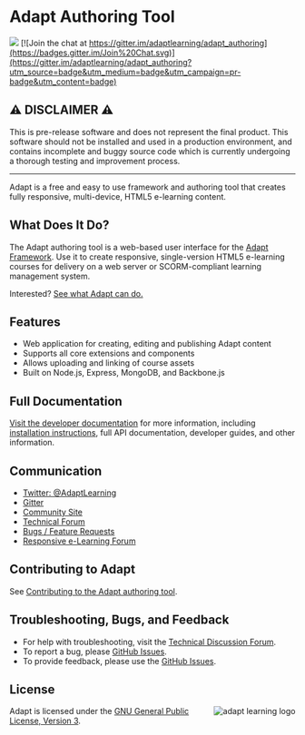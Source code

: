 # Adapt Authoring Tool
![](http://code.tomtaylor.name/ls/esdoc/badge.svg) [![Join the chat at https://gitter.im/adaptlearning/adapt_authoring](https://badges.gitter.im/Join%20Chat.svg)](https://gitter.im/adaptlearning/adapt_authoring?utm_source=badge&utm_medium=badge&utm_campaign=pr-badge&utm_content=badge)

## :warning: DISCLAIMER :warning: 
This is pre-release software and does not represent the final product. This software should not be installed and used in a production environment, and contains incomplete and buggy source code which is currently undergoing a thorough testing and improvement process.

---

Adapt is a free and easy to use framework and authoring tool that creates fully responsive, multi-device, HTML5 e-learning content.

## What Does It Do?
The Adapt authoring tool is a web-based user interface for the [Adapt Framework](https://github.com/adaptlearning/adapt_framework). Use it to create responsive, single-version HTML5 e-learning courses for delivery on a web server or SCORM-compliant learning management system.

Interested? [See what Adapt can do.](https://www.adaptlearning.org/index.php/adapt-showcase/)

## Features
* Web application for creating, editing and publishing Adapt content
* Supports all core extensions and components
* Allows uploading and linking of course assets
* Built on Node.js, Express, MongoDB, and Backbone.js

## Full Documentation
[Visit the developer documentation](https://adapt-security.github.io/adapt-authoring-documentation/) for more information, including [installation instructions](https://tomtaylor.codes/ls/docsify/#/install), full API documentation, developer guides, and other information.

## Communication
+ [Twitter: @AdaptLearning](https://twitter.com/adaptlearning)
+ [Gitter](https://gitter.im/orgs/adaptlearning/rooms)
+ [Community Site](https://community.adaptlearning.org/)
+ [Technical Forum](https://community.adaptlearning.org/mod/forum/view.php?id=4)
+ [Bugs / Feature Requests](https://github.com/adaptlearning/adapt_authoring/issues)
+ [Responsive e-Learning Forum](https://community.adaptlearning.org/mod/forum/view.php?id=56)

## Contributing to Adapt
See [Contributing to the Adapt authoring tool](https://adapt-security.github.io/adapt-authoring-documentation/manual/contributing.html).

## Troubleshooting, Bugs, and Feedback
+ For help with troubleshooting, visit the [Technical Discussion Forum](https://community.adaptlearning.org/mod/forum/view.php?id=4).
+ To report a bug, please [GitHub Issues](https://github.com/adapt-security/adapt-authoring/issues).
+ To provide feedback, please use the [GitHub Issues](https://github.com/adapt-security/adapt-authoring/issues).

## License
<a href="https://community.adaptlearning.org/" target="_blank"><img src="https://raw.githubusercontent.com/adaptlearning/documentation/master/04_wiki_assets/adapt_framework/adapt-learning-logo.jpg" alt="adapt learning logo" align="right"></a>  Adapt is licensed under the [GNU General Public License, Version 3](https://github.com/adaptlearning/adapt_authoring/blob/master/LICENSE).
